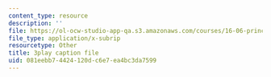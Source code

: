 ```yaml
---
content_type: resource
description: ''
file: https://ol-ocw-studio-app-qa.s3.amazonaws.com/courses/16-06-principles-of-automatic-control-fall-2012/081eebb74424120dc6e7ea4bc3da7599_ubhxIM51UPU.srt
file_type: application/x-subrip
resourcetype: Other
title: 3play caption file
uid: 081eebb7-4424-120d-c6e7-ea4bc3da7599
---
```

